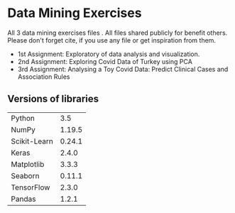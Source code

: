 # Data Mining Exercises
All 3 data mining exercises files  . All files shared publicly for benefit others. Please don't forget cite, if you use any file or get inspiration from them.

<ul>
<li> 1st Assignment: Exploratory of data analysis and visualization.    </li>
<li> 2nd Assignment: Exploring Covid Data of Turkey using PCA</li>
<li> 3rd Assignment: Analysing a Toy Covid Data: Predict Clinical Cases and Association Rules   </li>

</ul>

## Versions of libraries

  <table>
  <tr>  
    <td> Python </td>
    <td> 3.5 </td>
    </tr>
    <tr>
      <td> NumPy</td>
      <td> 1.19.5 </td>
    </tr>
    <tr>
      <td> Scikit-Learn </td>
      <td> 0.24.1 </td>
     </tr>
    <tr>
      <td> Keras </td>
      <td> 2.4.0 </td>
  </tr>
      <tr>
      <td> Matplotlib </td>
      <td> 3.3.3 </td>
    </tr>
    <tr>
      <td> Seaborn </td>
      <td> 0.11.1 </td>
    </tr>
    <tr>
      <td> TensorFlow</td>
      <td> 2.3.0 </td>
    </tr>
    <tr>
      <td> Pandas</td>
      <td> 1.2.1 </td>
    </tr>
  </table>

